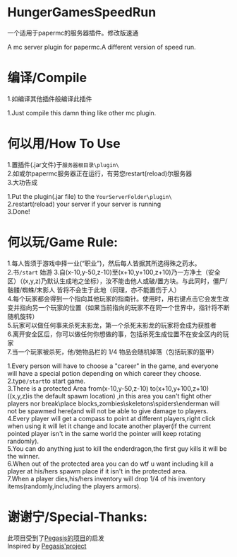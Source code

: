 # HungerGamesSpeedRun
一个适用于papermc的服务器插件。修改版速通

A  mc server plugin for papermc.A different version of speed run.

# 编译/Compile
1.如编译其他插件般编译此插件  

1.Just compile this damn thing like other mc plugin.

# 何以用/How To Use
1.置插件(.jar文件)于`服务器根目录\plugin\`  
2.如或尔papermc服务器正在运行，有劳您restart(reload)尔服务器   
3.大功告成  
  
1.Put the plugin(.jar file) to the `YourServerFolder\plugin\`  
2.restart(reload) your server if your server is running  
3.Done!  

# 何以玩/Game Rule:
1.每人皆须于游戏中择一业(“职业”)，然后每人皆据其所选得殊之药水。  
2.书`/start` 始游 
3.自(x-10,y-50,z-10)至(x+10,y+100,z+10)乃一方净土（安全区）（(x,y,z)乃默认生成地之坐标），汝不能击他人或破/置方块。与此同时，僵尸/骷髅/蜘蛛/末影人 皆将不会生于此地（同理，亦不能置伤于人）  
4.每个玩家都会得到一个指向其他玩家的指南针。使用时，用右键点击它会发生改变并指向另一个玩家的位置（如果当前指向的玩家不在同一个世界中，指针将不断随机旋转）  
5.玩家可以做任何事来杀死末影龙，第一个杀死末影龙的玩家将会成为获胜者  
6.离开安全区后，你可以做任何你想做的事，包括杀死生成位置不在安全区内的玩家  
7.当一个玩家被杀死，他/她物品栏的 1/4 物品会随机掉落（包括玩家的盔甲）  

1.Every person will have to choose a "career" in the game, and everyone will have a special potion depending on which career they choose.  
2.type`/start`to start game.  
3.There is a protected Area from(x-10,y-50,z-10) to(x+10,y+100,z+10) ((x,y,z)is the default spawm location) ,in this area you can't fight other players nor break\place blocks,zombies\skeletons\spiders\enderman will not be spawmed here(and will not be able to give damage to players.  
4.Every player will get a compass to point at different players,right click when using it will let it change and locate another player(if the current pointed player isn't in the same world the pointer will keep rotating randomly).  
5.You can do anything just to kill the enderdragon,the first guy kills it will be the winner.  
6.When out of the protected area you can do wtf u want including kill a player at his/hers spawm place if it isn't in the protected area.  
7.When a player dies,his/hers inventory will drop 1/4 of his inventory items(randomly,including the players armors).  

# 谢谢宁/Special-Thanks:
此项目受到了[Pegasis的项目](https://github.com/PegasisForever/mc_team_speedrun)的启发  
Inspired by [Pegasis'project](https://github.com/PegasisForever/mc_team_speedrun)
